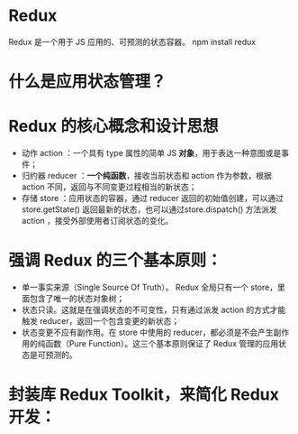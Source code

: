 <!--
 * @Author: Jitonghuan 2016670689@qq.com
 * @Date: 2023-02-09 17:02:39
 * @LastEditors: Jitonghuan 2016670689@qq.com
 * @LastEditTime: 2023-02-09 17:02:40
 * @FilePath: /my_umi4_course/src/pages/react-study/应用状态管理.md
 * @Description: 这是默认设置,请设置`customMade`, 打开koroFileHeader查看配置 进行设置: https://github.com/OBKoro1/koro1FileHeader/wiki/%E9%85%8D%E7%BD%AE
-->
# Redux
Redux 是一个用于 JS 应用的、可预测的状态容器。
 npm install redux
# 什么是应用状态管理？
# Redux 的核心概念和设计思想
- 动作 action ：一个具有 type 属性的简单 JS **对象**，用于表达一种意图或是事件；
- 归约器 reducer ：**一个纯函数**，接收当前状态和 action 作为参数，根据 action 不同，返回与不同变更过程相当的新状态；
- 存储 store ：应用状态的容器，通过 reducer 返回的初始值创建，可以通过store.getState() 返回最新的状态，也可以通过store.dispatch() 方法派发action ，接受外部使用者订阅状态的变化。

# 强调 Redux 的三个基本原则：
- 单一事实来源（Single Source Of Truth）。
Redux 全局只有一个 store，里面包含了唯一的状态对象树；
- 状态只读。这就是在强调状态的不可变性，只有通过派发 action 的方式才能触发 reducer，返回一个包含变更的新状态；
- 状态变更不应有副作用。在 store 中使用的 reducer，都必须是不会产生副作用的纯函数（Pure Function）。这三个基本原则保证了 Redux 管理的应用状态是可预测的。
# 封装库 Redux Toolkit，来简化 Redux 开发：